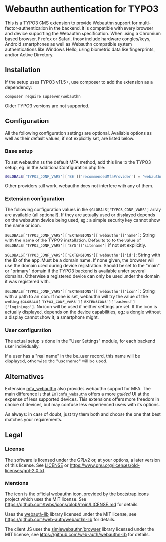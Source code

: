 # Webauthn authentication for TYPO3

This is a TYPO3 CMS extension to provide Webauthn support for
multi-factor-authentication in the backend. It is compatible with every
browser and device supporting the Webauthn specification. When using a
Chromium based browser, Firefox or Safari, those include hardware
dongles/keys, Android smartphones as well as Webauthn compatible system
authentications like Windows Hello, using biometric data like fingerprints,
and/or Active Directory.

## Installation

If the setup uses TYPO3 v11.5+, use composer to add the extension as a
dependency:

```shell
composer require supseven/webauthn
```

Older TYPO3 versions are not supported.

## Configuration

All the following configuration settings are optional. Available options as
well as their default values, if not explicitly set, are listed below.

### Base setup

To set webauthn as the default MFA method, add this line to the
TYPO3 setup, eg. in the AdditionalConfiguration.php file:

```php
$GLOBALS['TYPO3_CONF_VARS']['BE']['recommendedMfaProvider'] = 'webauthn';
```

Other providers still work, webauthn does not interfere with any of them.

### Extension configuration

The following configuration values in the `$GLOBALS['TYPO3_CONF_VARS']`
array are available (all optional!). If they are actually used or displayed
depends on the webauthn device being used, eg.: a simple security key cannot
show the name or icon.

`$GLOBALS['TYPO3_CONF_VARS']['EXTENSIONS']['webauthn']['name']`: String
with the name of the TYPO3 installation. Defaults to to the value of
`$GLOBALS['TYPO3_CONF_VARS']['SYS']['sitename']` if not set explicitly.

`$GLOBALS['TYPO3_CONF_VARS']['EXTENSIONS']['webauthn']['id']`: String
with the ID of the app. Must be a domain name. If none given, the browser will
use the domain used during device registration. Should be set to the "main"
or "primary" domain if the TYPO3 backend is available under several domains.
Otherwise a registered device can only be used under the domain it was
registered with.

`$GLOBALS['TYPO3_CONF_VARS']['EXTENSIONS']['webauthn']['icon']`: String
with a path to an icon. If none is set, webauthn will try the value of the
setting `$GLOBALS['TYPO3_CONF_VARS']['EXTENSIONS']['backend']['loginLogo']`.
No icon will be used if neither settings are set.
If the icon is actually displayed, depends on the device capabilities, eg.:
a dongle without a display cannot show it, a smartphone might.

### User configuration

The actual setup is done in the "User Settings" module, for each backend
user individually.

If a user has a "real name" in the be_user record, this name will be
displayed, otherwise the "username" will be used.

## Alternatives

Extension [mfa_webauthn](https://github.com/bnf/mfa_webauthn) also provides
webauthn support for MFA. The main difference is that `EXT:mfa_webauthn`
offers a more _guided_ UI at the expense of less supported devices. This
extensions offers more freedom in choice of devices, but may confuse less
experienced users with its options.

As always: in case of doubt, just try them both and choose the one that best
matches your requirements.

## Legal

### License

The software is licensed under the GPLv2 or, at your options, a later
version of this license. See [LICENSE](./LICENSE) or
<https://www.gnu.org/licenses/old-licenses/gpl-2.0.txt>.

### Mentions

The icon is the official webauthn icon, provided by the
[bootstrap icons](https://icons.getbootstrap.com/)
project which uses the MIT license. See
<https://github.com/twbs/icons/blob/main/LICENSE.md> for details.

Uses the [webauth-lib](https://webauthn-doc.spomky-labs.com/) library
licensed under the MIT license, see
<https://github.com/web-auth/webauthn-lib> for details.

The client JS uses the [simlewebauthn/browser](https://simplewebauthn.dev/docs/packages/browser)
library licensed under the MIT license, see
<https://github.com/web-auth/webauthn-lib> for details.
